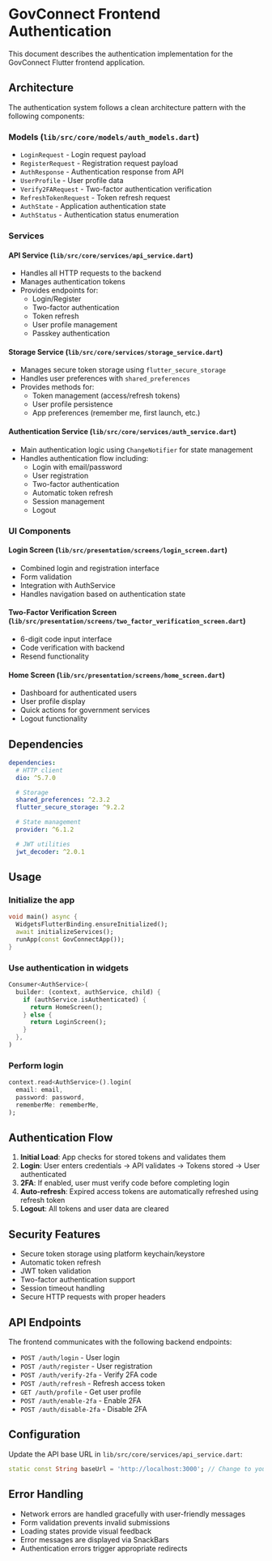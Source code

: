 # GovConnect Frontend Authentication

This document describes the authentication implementation for the GovConnect Flutter frontend application.

## Architecture

The authentication system follows a clean architecture pattern with the following components:

### Models (`lib/src/core/models/auth_models.dart`)

- `LoginRequest` - Login request payload
- `RegisterRequest` - Registration request payload
- `AuthResponse` - Authentication response from API
- `UserProfile` - User profile data
- `Verify2FARequest` - Two-factor authentication verification
- `RefreshTokenRequest` - Token refresh request
- `AuthState` - Application authentication state
- `AuthStatus` - Authentication status enumeration

### Services

#### API Service (`lib/src/core/services/api_service.dart`)

- Handles all HTTP requests to the backend
- Manages authentication tokens
- Provides endpoints for:
  - Login/Register
  - Two-factor authentication
  - Token refresh
  - User profile management
  - Passkey authentication

#### Storage Service (`lib/src/core/services/storage_service.dart`)

- Manages secure token storage using `flutter_secure_storage`
- Handles user preferences with `shared_preferences`
- Provides methods for:
  - Token management (access/refresh tokens)
  - User profile persistence
  - App preferences (remember me, first launch, etc.)

#### Authentication Service (`lib/src/core/services/auth_service.dart`)

- Main authentication logic using `ChangeNotifier` for state management
- Handles authentication flow including:
  - Login with email/password
  - User registration
  - Two-factor authentication
  - Automatic token refresh
  - Session management
  - Logout

### UI Components

#### Login Screen (`lib/src/presentation/screens/login_screen.dart`)

- Combined login and registration interface
- Form validation
- Integration with AuthService
- Handles navigation based on authentication state

#### Two-Factor Verification Screen (`lib/src/presentation/screens/two_factor_verification_screen.dart`)

- 6-digit code input interface
- Code verification with backend
- Resend functionality

#### Home Screen (`lib/src/presentation/screens/home_screen.dart`)

- Dashboard for authenticated users
- User profile display
- Quick actions for government services
- Logout functionality

## Dependencies

```yaml
dependencies:
  # HTTP client
  dio: ^5.7.0

  # Storage
  shared_preferences: ^2.3.2
  flutter_secure_storage: ^9.2.2

  # State management
  provider: ^6.1.2

  # JWT utilities
  jwt_decoder: ^2.0.1
```

## Usage

### Initialize the app

```dart
void main() async {
  WidgetsFlutterBinding.ensureInitialized();
  await initializeServices();
  runApp(const GovConnectApp());
}
```

### Use authentication in widgets

```dart
Consumer<AuthService>(
  builder: (context, authService, child) {
    if (authService.isAuthenticated) {
      return HomeScreen();
    } else {
      return LoginScreen();
    }
  },
)
```

### Perform login

```dart
context.read<AuthService>().login(
  email: email,
  password: password,
  rememberMe: rememberMe,
);
```

## Authentication Flow

1. **Initial Load**: App checks for stored tokens and validates them
2. **Login**: User enters credentials → API validates → Tokens stored → User authenticated
3. **2FA**: If enabled, user must verify code before completing login
4. **Auto-refresh**: Expired access tokens are automatically refreshed using refresh token
5. **Logout**: All tokens and user data are cleared

## Security Features

- Secure token storage using platform keychain/keystore
- Automatic token refresh
- JWT token validation
- Two-factor authentication support
- Session timeout handling
- Secure HTTP requests with proper headers

## API Endpoints

The frontend communicates with the following backend endpoints:

- `POST /auth/login` - User login
- `POST /auth/register` - User registration
- `POST /auth/verify-2fa` - Verify 2FA code
- `POST /auth/refresh` - Refresh access token
- `GET /auth/profile` - Get user profile
- `POST /auth/enable-2fa` - Enable 2FA
- `POST /auth/disable-2fa` - Disable 2FA

## Configuration

Update the API base URL in `lib/src/core/services/api_service.dart`:

```dart
static const String baseUrl = 'http://localhost:3000'; // Change to your backend URL
```

## Error Handling

- Network errors are handled gracefully with user-friendly messages
- Form validation prevents invalid submissions
- Loading states provide visual feedback
- Error messages are displayed via SnackBars
- Authentication errors trigger appropriate redirects
